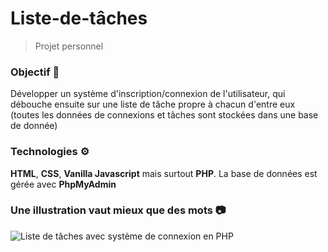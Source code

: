 # Liste-de-tâches

> Projet personnel

### Objectif 💬
Développer un système d'inscription/connexion de l'utilisateur, qui débouche ensuite sur une liste de tâche propre à chacun d'entre eux (toutes les données de connexions et tâches sont stockées dans une base de donnée)

### Technologies ⚙️
**HTML**, **CSS**, **Vanilla Javascript** mais surtout **PHP**. La base de données est gérée avec **PhpMyAdmin**

### Une illustration vaut mieux que des mots 📷
![Liste de tâches avec système de connexion en PHP](https://github.com/Louis-Cauvet/Entrainement-web-personnel/blob/main/Images/captureListeTaches.png)
